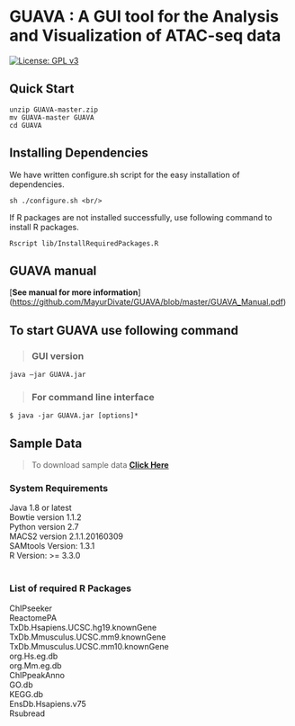 # GUAVA : A GUI tool for the Analysis and Visualization of ATAC-seq data
[![License: GPL v3](https://img.shields.io/badge/License-GPL%20v3-blue.svg)](https://github.com/MayurDivate/GUAVASourceCode/blob/master/LICENSE)

## Quick Start
```
unzip GUAVA-master.zip
mv GUAVA-master GUAVA
cd GUAVA
```
## Installing Dependencies</h2>
We have written configure.sh script for the easy installation of dependencies.
```
sh ./configure.sh <br/>
```

If R packages are not installed successfully, use following command to install R packages.
```
Rscript lib/InstallRequiredPackages.R 
```

## GUAVA manual
[**See manual for more information**] (https://github.com/MayurDivate/GUAVA/blob/master/GUAVA_Manual.pdf)


## To start GUAVA use following command

>### GUI version
```
java –jar GUAVA.jar
```
> ### For command line interface
```
$ java -jar GUAVA.jar [options]*
```
 
## Sample Data
> To download sample data [ **Click Here** ](http://ec2-52-201-246-161.compute-1.amazonaws.com/guava/)

 
### System Requirements
  Java 1.8 or latest<br/>
  Bowtie version 1.1.2<br/>
  Python version 2.7<br/>
  MACS2 version 2.1.1.20160309<br/>
  SAMtools Version: 1.3.1<br/>
  R Version: >= 3.3.0<br/><br/>

### List of required R Packages
ChIPseeker <br/>
ReactomePA <br/>
TxDb.Hsapiens.UCSC.hg19.knownGene <br/>
TxDb.Mmusculus.UCSC.mm9.knownGene <br/>
TxDb.Mmusculus.UCSC.mm10.knownGene <br/>
org.Hs.eg.db <br/>
org.Mm.eg.db <br/>
ChIPpeakAnno <br/>
GO.db <br/>
KEGG.db <br/>
EnsDb.Hsapiens.v75 <br/>
Rsubread <br/>

